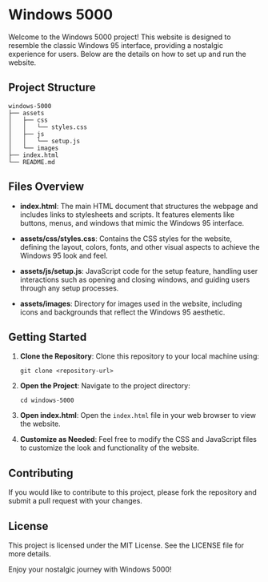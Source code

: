 # Windows 5000

Welcome to the Windows 5000 project! This website is designed to resemble the classic Windows 95 interface, providing a nostalgic experience for users. Below are the details on how to set up and run the website.

## Project Structure

```
windows-5000
├── assets
│   ├── css
│   │   └── styles.css
│   ├── js
│   │   └── setup.js
│   └── images
├── index.html
└── README.md
```

## Files Overview

- **index.html**: The main HTML document that structures the webpage and includes links to stylesheets and scripts. It features elements like buttons, menus, and windows that mimic the Windows 95 interface.

- **assets/css/styles.css**: Contains the CSS styles for the website, defining the layout, colors, fonts, and other visual aspects to achieve the Windows 95 look and feel.

- **assets/js/setup.js**: JavaScript code for the setup feature, handling user interactions such as opening and closing windows, and guiding users through any setup processes.

- **assets/images**: Directory for images used in the website, including icons and backgrounds that reflect the Windows 95 aesthetic.

## Getting Started

1. **Clone the Repository**: 
   Clone this repository to your local machine using:
   ```
   git clone <repository-url>
   ```

2. **Open the Project**: 
   Navigate to the project directory:
   ```
   cd windows-5000
   ```

3. **Open index.html**: 
   Open the `index.html` file in your web browser to view the website.

4. **Customize as Needed**: 
   Feel free to modify the CSS and JavaScript files to customize the look and functionality of the website.

## Contributing

If you would like to contribute to this project, please fork the repository and submit a pull request with your changes.

## License

This project is licensed under the MIT License. See the LICENSE file for more details.

Enjoy your nostalgic journey with Windows 5000!